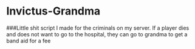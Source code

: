 # Invictus-Grandma


###Little shit script I made for the criminals on my server. If a player dies and does not want to go to the hospital, they can go to grandma to get a band aid for a fee

